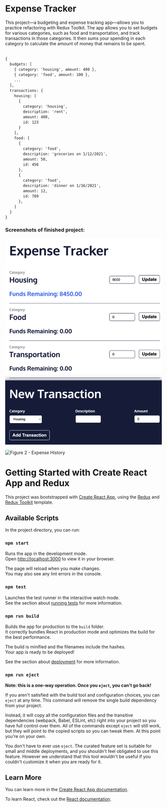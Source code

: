 # Expense Tracker
This project—a budgeting and expense tracking app—allows you to practice refactoring with Redux Toolkit. The app allows you to set budgets for various categories, such as food and transportation, and track transactions in those categories. It then sums your spending in each category to calculate the amount of money that remains to be spent.

<code>
{
  budgets: [ 
    { category: 'housing', amount: 400 },
    { category: 'food', amount: 100 },
    ...
  ],
  transactions: {
    housing: [ 
      { 
        category: 'housing', 
        description: 'rent', 
        amount: 400, 
        id: 123 
      }
    ],
    food: [ 
      { 
        category: 'food', 
        description: 'groceries on 1/12/2021', 
        amount: 50, 
        id: 456 
      },
      { 
        category: 'food', 
        description: 'dinner on 1/16/2021', 
        amount: 12, 
        id: 789 
      },
    ]
  }
}
</code>

### Screenshots of finished project:
![Figure 1 - Expense category](https://github.com/jogit82/expense-tracker-react-reduxtoolkit/blob/master/Screenshot%202023-05-09%20at%2011.03.33%20AM.png?raw=true)

![Figure 2 - Expense History](github.com/jogit82/expense-tracker-react-reduxtoolkit/blob/master/Screenshot%202023-05-09%20at%2011.04.00%20AM.png?raw=true)

# Getting Started with Create React App and Redux

This project was bootstrapped with [Create React App](https://github.com/facebook/create-react-app), using the [Redux](https://redux.js.org/) and [Redux Toolkit](https://redux-toolkit.js.org/) template.

## Available Scripts

In the project directory, you can run:

### `npm start`

Runs the app in the development mode.\
Open [http://localhost:3000](http://localhost:3000) to view it in your browser.

The page will reload when you make changes.\
You may also see any lint errors in the console.

### `npm test`

Launches the test runner in the interactive watch mode.\
See the section about [running tests](https://facebook.github.io/create-react-app/docs/running-tests) for more information.

### `npm run build`

Builds the app for production to the `build` folder.\
It correctly bundles React in production mode and optimizes the build for the best performance.

The build is minified and the filenames include the hashes.\
Your app is ready to be deployed!

See the section about [deployment](https://facebook.github.io/create-react-app/docs/deployment) for more information.

### `npm run eject`

**Note: this is a one-way operation. Once you `eject`, you can't go back!**

If you aren't satisfied with the build tool and configuration choices, you can `eject` at any time. This command will remove the single build dependency from your project.

Instead, it will copy all the configuration files and the transitive dependencies (webpack, Babel, ESLint, etc) right into your project so you have full control over them. All of the commands except `eject` will still work, but they will point to the copied scripts so you can tweak them. At this point you're on your own.

You don't have to ever use `eject`. The curated feature set is suitable for small and middle deployments, and you shouldn't feel obligated to use this feature. However we understand that this tool wouldn't be useful if you couldn't customize it when you are ready for it.

## Learn More

You can learn more in the [Create React App documentation](https://facebook.github.io/create-react-app/docs/getting-started).

To learn React, check out the [React documentation](https://reactjs.org/).
